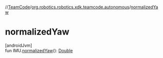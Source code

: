 //[TeamCode](../../index.md)/[org.robotics.robotics.xdk.teamcode.autonomous](index.md)/[normalizedYaw](normalized-yaw.md)

# normalizedYaw

[androidJvm]\
fun IMU.[normalizedYaw](normalized-yaw.md)(): [Double](https://kotlinlang.org/api/latest/jvm/stdlib/kotlin/-double/index.html)
